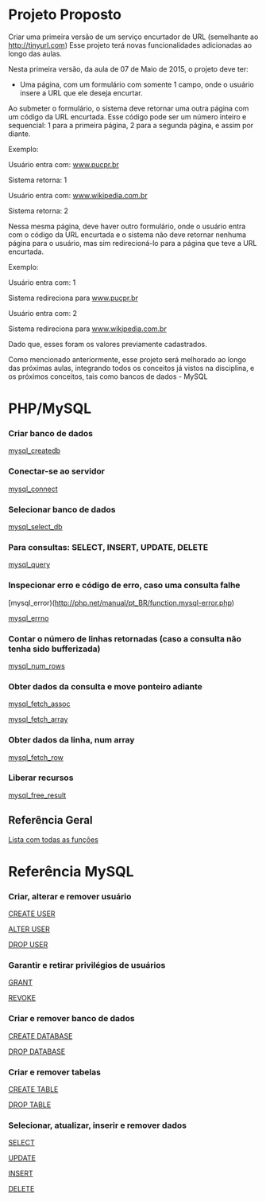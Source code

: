 # Projeto Proposto

Criar uma primeira versão de um serviço encurtador de URL (semelhante ao http://tinyurl.com)
Esse projeto terá novas funcionalidades adicionadas ao longo das aulas.


Nesta primeira versão, da aula de 07 de Maio de 2015, o projeto deve ter:

* Uma página, com um formulário com somente 1 campo, onde o usuário insere a URL que ele deseja encurtar.

Ao submeter o formulário, o sistema deve retornar uma outra página com um código da URL encurtada. Esse código
pode ser um número inteiro e sequencial: 1 para a primeira página, 2 para a segunda página, e assim por diante.

Exemplo:

Usuário entra com: www.pucpr.br

Sistema retorna: 1

Usuário entra com: www.wikipedia.com.br

Sistema retorna: 2


Nessa mesma página, deve haver outro formulário, onde o usuário entra com o código da URL encurtada e o sistema
não deve retornar nenhuma página para o usuário, mas sim redirecioná-lo para a página que teve a URL encurtada.

Exemplo:

Usuário entra com: 1

Sistema redireciona para www.pucpr.br

Usuário entra com: 2

Sistema redireciona para www.wikipedia.com.br

Dado que, esses foram os valores previamente cadastrados.


Como mencionado anteriormente, esse projeto será melhorado ao longo das próximas aulas, integrando todos os conceitos
já vistos na disciplina, e os próximos conceitos, tais como bancos de dados - MySQL


# PHP/MySQL


### Criar banco de dados

[mysql_createdb](http://php.net/manual/pt_BR/function.mysql-create-db.php)

### Conectar-se ao servidor

[mysql_connect](http://php.net/manual/pt_BR/function.mysql-connect.php)

### Selecionar banco de dados

[mysql_select_db](http://php.net/manual/pt_BR/function.mysql-select-db.php)


### Para consultas: SELECT, INSERT, UPDATE, DELETE

[mysql_query](http://php.net/manual/pt_BR/function.mysql-query.php)

### Inspecionar erro e código de erro, caso uma consulta falhe

[mysql_error)(http://php.net/manual/pt_BR/function.mysql-error.php)

[mysql_errno](http://php.net/manual/pt_BR/function.mysql-errno.php)

### Contar o número de linhas retornadas (caso a consulta não tenha sido bufferizada)

[mysql_num_rows](http://php.net/manual/pt_BR/function.mysql-num-rows.php)


### Obter dados da consulta e move ponteiro adiante

[mysql_fetch_assoc](http://php.net/manual/en/function.mysql-fetch-assoc.php)

[mysql_fetch_array](http://php.net/manual/en/function.mysql-fetch-array.php)


### Obter dados da linha, num array

[mysql_fetch_row](http://php.net/manual/pt_BR/function.mysql-fetch-assoc.php)

### Liberar recursos

[mysql_free_result](http://php.net/manual/pt_BR/function.mysql-free-result.php)


## Referência Geral

[Lista com todas as funções](http://php.net/manual/pt_BR/book.mysql.php)


# Referência MySQL

### Criar, alterar e remover usuário

[CREATE USER](http://dev.mysql.com/doc/refman/5.6/en/create-user.html)

[ALTER USER](http://dev.mysql.com/doc/refman/5.6/en/alter-user.html)

[DROP USER](http://dev.mysql.com/doc/refman/5.6/en/drop-user.html)

### Garantir e retirar privilégios de usuários

[GRANT](http://dev.mysql.com/doc/refman/5.6/en/grant.html)

[REVOKE](http://dev.mysql.com/doc/refman/5.6/en/revoke.html)

### Criar e remover banco de dados

[CREATE DATABASE](http://dev.mysql.com/doc/refman/5.6/en/create-database.html)

[DROP DATABASE](http://dev.mysql.com/doc/refman/5.6/en/drop-database.html)

### Criar e remover tabelas

[CREATE TABLE](http://dev.mysql.com/doc/refman/5.6/en/create-table.html)

[DROP TABLE](http://dev.mysql.com/doc/refman/5.6/en/drop-table.html)


### Selecionar, atualizar, inserir e remover dados

[SELECT](http://dev.mysql.com/doc/refman/5.6/en/select.html)

[UPDATE](http://dev.mysql.com/doc/refman/5.6/en/update.html)

[INSERT](http://dev.mysql.com/doc/refman/5.6/en/insert.html)

[DELETE](http://dev.mysql.com/doc/refman/5.6/en/delete.html)











